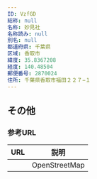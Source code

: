 ```yaml
---
ID: VzfGD
総称: null
名称: 妙見社
名称読み: null
別名: null
都道府県: 千葉県
区域: 香取市
緯度: 35.8367208
経度: 140.48504
郵便番号: 2870024
住所: 千葉県香取市福田２２７−１
---
```


## その他

### 参考URL

| URL | 説明          |
| --- | ------------- |
|     | OpenStreetMap |
